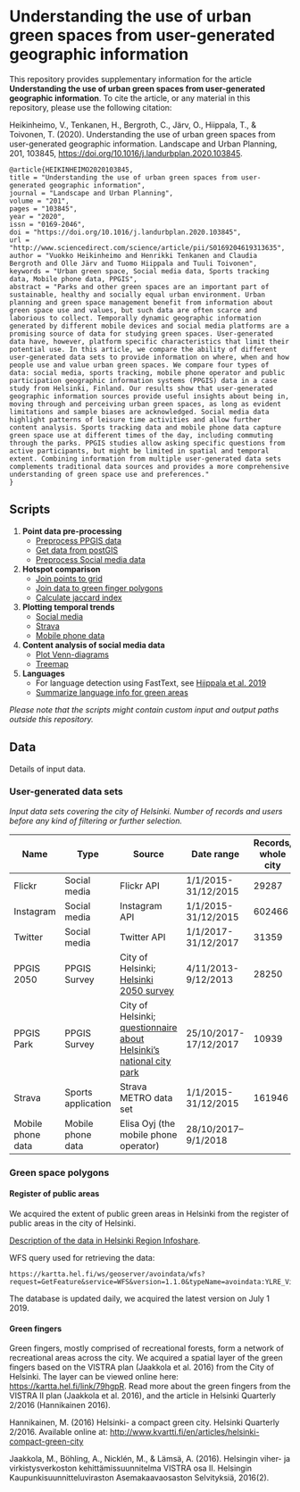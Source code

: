 # Understanding the use of urban green spaces from user-generated geographic information

This repository provides supplementary information for the article **Understanding the use of urban green spaces from user-generated geographic information**. 
To cite the article, or any material in this repository, please use the following citation:


Heikinheimo, V., Tenkanen, H., Bergroth, C., Järv, O., Hiippala, T., & Toivonen, T. (2020). Understanding the use of urban green spaces from user-generated geographic information. Landscape and Urban Planning, 201, 103845, https://doi.org/10.1016/j.landurbplan.2020.103845.

```
@article{HEIKINHEIMO2020103845,
title = "Understanding the use of urban green spaces from user-generated geographic information",
journal = "Landscape and Urban Planning",
volume = "201",
pages = "103845",
year = "2020",
issn = "0169-2046",
doi = "https://doi.org/10.1016/j.landurbplan.2020.103845",
url = "http://www.sciencedirect.com/science/article/pii/S0169204619313635",
author = "Vuokko Heikinheimo and Henrikki Tenkanen and Claudia Bergroth and Olle Järv and Tuomo Hiippala and Tuuli Toivonen",
keywords = "Urban green space, Social media data, Sports tracking data, Mobile phone data, PPGIS",
abstract = "Parks and other green spaces are an important part of sustainable, healthy and socially equal urban environment. Urban planning and green space management benefit from information about green space use and values, but such data are often scarce and laborious to collect. Temporally dynamic geographic information generated by different mobile devices and social media platforms are a promising source of data for studying green spaces. User-generated data have, however, platform specific characteristics that limit their potential use. In this article, we compare the ability of different user-generated data sets to provide information on where, when and how people use and value urban green spaces. We compare four types of data: social media, sports tracking, mobile phone operator and public participation geographic information systems (PPGIS) data in a case study from Helsinki, Finland. Our results show that user-generated geographic information sources provide useful insights about being in, moving through and perceiving urban green spaces, as long as evident limitations and sample biases are acknowledged. Social media data highlight patterns of leisure time activities and allow further content analysis. Sports tracking data and mobile phone data capture green space use at different times of the day, including commuting through the parks. PPGIS studies allow asking specific questions from active participants, but might be limited in spatial and temporal extent. Combining information from multiple user-generated data sets complements traditional data sources and provides a more comprehensive understanding of green space use and preferences."
}
```
 


## Scripts

1. **Point data pre-processing**
    * [Preprocess PPGIS data](scripts/preprocess_ppgis.py)
    * [Get data from postGIS](scripts/get_postgis_data.py)
    * [Preprocess Social media data](scripts/preprocess_socialmedia.py)
2. **Hotspot comparison**
    * [Join points to grid](scripts/data_to_grid.py) 
    * [Join data to green finger polygons](scripts/data_to_greenfingers.py)
    * [Calculate jaccard index](scripts/calculate_jaccard_quantiles.py)
3. **Plotting temporal trends**
    * [Social media](scripts/plot_temporal_social_media.py) 
    * [Strava](scripts/plot_temporal_strava.py)
    * [Mobile phone data](scripts/plot_temporal_mobilephone.py)
4. **Content analysis of social media data**
    * [Plot Venn-diagrams](scripts/plot_venndiagram.py)
    * [Treemap](scripts/plot_treemap.py)
5. **Languages**
    * For language detection using FastText, see [Hiippala et al. 2019](https://doi.org/10.1093/llc/fqy049)
    * [Summarize language info for green areas](scripts/summarize_languages.py)

*Please note that the scripts might contain custom input and output paths outside this repository.*
 
## Data

Details of input data. 

### User-generated data sets

*Input data sets covering the city of Helsinki. Number of records and users before any kind of filtering or further selection.*


|    Name                 |    Type                  |    Source                                                                   |    Date range                    |    Records, whole city    |    Users, whole city    |
|-------------------------|--------------------------|-----------------------------------------------------------------------------|----------------------------------|---------------------------|-------------------------|
|    Flickr               |    Social media          |    Flickr API                                                               |    1/1/2015-31/12/2015           |    29287                  |    902                  |
|    Instagram            |    Social media          |    Instagram API                                                            |    1/1/2015-31/12/2015           |    602466                 |    113754               |
|    Twitter              |    Social media          |    Twitter API                                                              |    1/1/2017-31/12/2017           |    31359                  |    5386                 |
|    PPGIS 2050           |    PPGIS Survey          |    City of Helsinki;    [Helsinki 2050 survey](https://hri.fi/data/en_GB/dataset/helsinki-2050-kyselyn-vastaukset)                                |    4/11/2013-9/12/2013           |    28250                  |    2588                 |
|    PPGIS Park           |    PPGIS Survey          |    City of Helsinki; [questionnaire about Helsinki’s   national city park](https://hri.fi/data/en_GB/dataset/helsingin-kansallinen-kaupunkipuisto-kyselyn-vastaukset)    |         25/10/2017-17/12/2017    |    10939                  |    1385                 |
|    Strava               |    Sports application    |    Strava METRO data set                                                    |    1/1/2015-31/12/2015           |    161946                 |    4044                 |
|    Mobile phone data    |    Mobile phone data     |    Elisa Oyj (the mobile phone operator)                                                   |    28/10/2017–9/1/2018           |                           |                         |

### Green space polygons 

#### Register of public areas

We acquired the extent of public green areas in Helsinki from the register of public areas in the city of Helsinki.

[Description of the data in Helsinki Region Infoshare](https://hri.fi/data/fi/dataset/helsingin-kaupungin-yleisten-alueiden-rekisteri).

WFS query used for retrieving the data:
```
https://kartta.hel.fi/ws/geoserver/avoindata/wfs?request=GetFeature&service=WFS&version=1.1.0&typeName=avoindata:YLRE_Viheralue_alue&outputFormat=kml
```
The database is updated daily, we acquired the latest version on July 1 2019.


#### Green fingers

Green fingers, mostly comprised of recreational forests, form a network of recreational areas across the city.
We acquired a spatial layer of the green fingers based on the VISTRA plan (Jaakkola et al. 2016) from the City of Helsinki. The layer can be viewed online here: https://kartta.hel.fi/link/79hgpR. Read more about the green fingers from the VISTRA II plan (Jaakkola et al. 2016), and the article in Helsinki Quarterly 2/2016 (Hannikainen 2016).

Hannikainen, M. (2016) Helsinki- a compact green city. Helsinki Quarterly 2/2016. Available online at:
http://www.kvartti.fi/en/articles/helsinki-compact-green-city

Jaakkola, M., Böhling, A., Nicklén, M., & Lämsä, A. (2016). Helsingin viher- ja virkistysverkoston kehittämissuunnitelma VISTRA osa II. Helsingin Kaupunkisuunnitteluviraston Asemakaavaosaston Selvityksiä, 2016(2).



